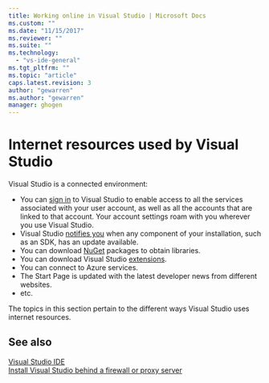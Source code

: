 ```yaml
---
title: Working online in Visual Studio | Microsoft Docs
ms.custom: ""
ms.date: "11/15/2017"
ms.reviewer: ""
ms.suite: ""
ms.technology: 
  - "vs-ide-general"
ms.tgt_pltfrm: ""
ms.topic: "article"
caps.latest.revision: 3
author: "gewarren"
ms.author: "gewarren"
manager: ghogen
---
```

# Internet resources used by Visual Studio

Visual Studio is a connected environment:

- You can [sign in](../ide/signing-in-to-visual-studio.md) to Visual Studio to enable access to all the services associated with your user account, as well as all the accounts that are linked to that account. Your account settings roam with you wherever you use Visual Studio.  
- Visual Studio [notifies you](../ide/visual-studio-notifications.md) when any component of your installation, such as an SDK, has an update available.  
- You can download [NuGet](/nuget/) packages to obtain libraries.  
- You can download Visual Studio [extensions](../ide/finding-and-using-visual-studio-extensions.md).  
- You can connect to Azure services.  
- The Start Page is updated with the latest developer news from different websites.  
- etc.  

The topics in this section pertain to the different ways Visual Studio uses internet resources.

## See also

[Visual Studio IDE](../ide/visual-studio-ide.md)  
[Install Visual Studio behind a firewall or proxy server](../install/install-visual-studio-behind-a-firewall-or-proxy-server.md)